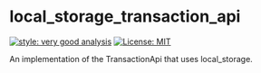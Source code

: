 # local_storage_transaction_api

[![style: very good analysis][very_good_analysis_badge]][very_good_analysis_link]
[![License: MIT][license_badge]][license_link]

An implementation of the TransactionApi that uses local_storage.

[license_badge]: https://img.shields.io/badge/license-MIT-blue.svg
[license_link]: https://opensource.org/licenses/MIT
[very_good_analysis_badge]: https://img.shields.io/badge/style-very_good_analysis-B22C89.svg
[very_good_analysis_link]: https://pub.dev/packages/very_good_analysis